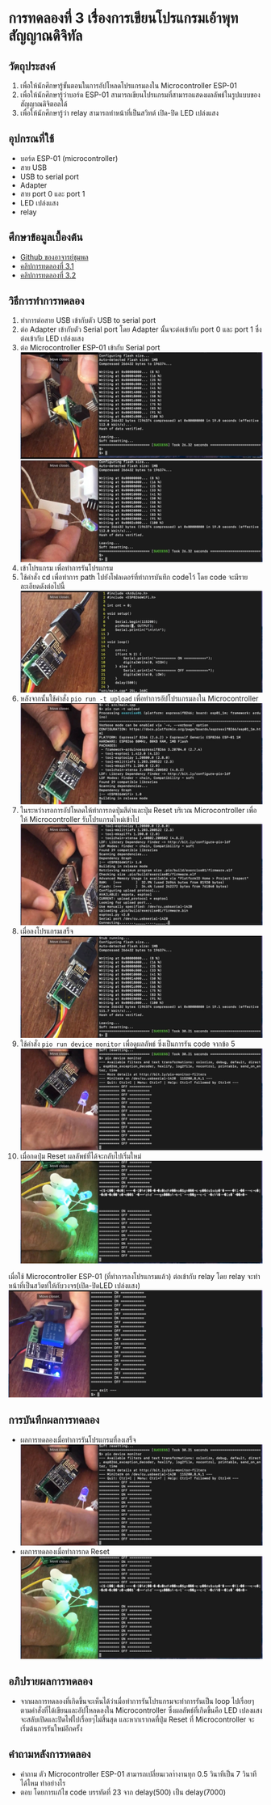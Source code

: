 # การทดลองที่ 3 เรื่องการเขียนโปรแกรมเอ้าพุทสัญญาณดิจิทัล
## วัตถุประสงค์
1. เพื่อให้นักศึกษารู้ขั้นตอนในการอัปโหลดโปรแกรมลงใน Microcontroller ESP-01
2. เพื่อให้นักศึกษารู้ว่าบอร์ด ESP-01 สามารถเขียนโปรแกรมที่สามารถแสดงผลลัพธ์ในรูปแบบของสัญญาณดิจิตอลได้
3. เพื่อให้นักศึกษารู้ว่า relay สามารถทำหน้าที่เป็นสวิทต์ เปิด-ปิด LED เปล่งแสง
## อุปกรณที่ใช้
* บอร์ด ESP-01 (microcontroller)
* สาย USB
* USB to serial port
* Adapter
* สาย port 0 และ port 1
* LED เปล่งแสง
* relay
## ศึกษาข้อมูลเบื้องต้น
* [Github ของอาจารย์ชุมพล](https://github.com/choompol-boonmee/lab63b)
* [คลิปการทดลองที่ 3.1](https://www.youtube.com/watch?v=CCnN1WJsXQY)
* [คลิปการทดลองที่ 3.2](https://www.youtube.com/watch?v=6JnhaUILGuw) 
## วิธีการทำการทดลอง
 1. ทำการต่อสาย USB เข้ากับตัว USB to serial port 
 2. ต่อ Adapter เข้ากับตัว Serial port โดย Adapter นั้นจะต่อเข้ากับ port 0 และ port 1 ซึ่งต่อเข้ากับ LED เปล่งแสง
 3. ต่อ Microcontroller ESP-01 เข้ากับ Serial port ![GitHub Logo](https://github.com/chanipamuk/lab63b/blob/main/image/Lab3/LAB3_%E0%B9%92%E0%B9%91%E0%B9%90%E0%B9%93%E0%B9%92%E0%B9%93_0.jpg?raw=true)![GitHub Logo](https://github.com/chanipamuk/lab63b/blob/main/image/Lab3/LAB3_%E0%B9%92%E0%B9%91%E0%B9%90%E0%B9%93%E0%B9%92%E0%B9%93_1.jpg?raw=true)
 4. เข้าโปรแกรม เพื่อทำการรันโปรแกรม 
 5. ใช้คำสั่ง cd เพื่อทำการ path ไปยังโฟลเดอร์ที่ทำการบันทึก codeไว้ โดย code จะมีรายละเอียดดังต่อไปนี้ ![GitHub Logo](https://github.com/chanipamuk/lab63b/blob/main/image/Lab3/LAB3_%E0%B9%92%E0%B9%91%E0%B9%90%E0%B9%93%E0%B9%92%E0%B9%93_2.jpg?raw=true)
 6. หลังจากนั้นใช้คำสั่ง `pio run -t upload` เพื่อทำการอัปโปรแกรมลงใน Microcontroller ![GitHub Logo](https://github.com/chanipamuk/lab63b/blob/main/image/Lab3/LAB3_%E0%B9%92%E0%B9%91%E0%B9%90%E0%B9%93%E0%B9%92%E0%B9%93_3.jpg?raw=true)
 7. ในระหว่างรอการอัปโหลดให้ทำการกดปุ่มสีดำและปุ่ม Reset บริเวณ Microcontroller เพื่อให้ Microcontroller รับโปรแกรมใหม่เข้าไป ![GitHub Logo](https://github.com/chanipamuk/lab63b/blob/main/image/Lab3/LAB3_%E0%B9%92%E0%B9%91%E0%B9%90%E0%B9%93%E0%B9%92%E0%B9%93_4.jpg?raw=true)
 8. เมื่อลงโปรแกรมเสร็จ ![GitHub Logo](https://github.com/chanipamuk/lab63b/blob/main/image/Lab3/LAB3_%E0%B9%92%E0%B9%91%E0%B9%90%E0%B9%93%E0%B9%92%E0%B9%93_5.jpg?raw=true)
 9. ใช้คำสั่ง `pio run device monitor` เพื่อดูผลลัพธ์ ซึ่งเป็นการรัน code จากข้อ 5 ![GitHub Logo](https://github.com/chanipamuk/lab63b/blob/main/image/Lab3/LAB3_%E0%B9%92%E0%B9%91%E0%B9%90%E0%B9%93%E0%B9%92%E0%B9%93_6.jpg?raw=true)
 10. เมื่อกดปุ่ม Reset ผลลัพธ์ที่ได้จะกลับไปเริ่มใหม่![GitHub Logo](https://github.com/chanipamuk/lab63b/blob/main/image/Lab3/LAB3_%E0%B9%92%E0%B9%91%E0%B9%90%E0%B9%93%E0%B9%92%E0%B9%93_7.jpg?raw=true)
 
 เมื่อใช้ Microcontroller ESP-01 (ที่ทำการลงโปรแกรมแล้ว) ต่อเข้ากับ relay โดย relay จะทำหน้าที่เป็นสวิตท์ให้กับวงจร(เปิด-ปิดLED เปล่งแสง) ![GitHub Logo](https://github.com/chanipamuk/lab63b/blob/main/image/Lab3/LAB3_%E0%B9%92%E0%B9%91%E0%B9%90%E0%B9%93%E0%B9%92%E0%B9%93_8.jpg?raw=true)
## การบันทึกผลการทดลอง
* ผลการทดลองเมื่อทำการรันโปรแกรมที่ลงเสร็จ ![GitHub Logo](https://github.com/chanipamuk/lab63b/blob/main/image/Lab3/LAB3_%E0%B9%92%E0%B9%91%E0%B9%90%E0%B9%93%E0%B9%92%E0%B9%93_6.jpg?raw=true)
* ผลการทดลองเมื่อทำการกด Reset ![GitHub Logo](https://github.com/chanipamuk/lab63b/blob/main/image/Lab3/LAB3_%E0%B9%92%E0%B9%91%E0%B9%90%E0%B9%93%E0%B9%92%E0%B9%93_7.jpg?raw=true)
## อภิปรายผลการทดลอง
* จากผลการทดลองที่เกิดขึ้นจะเห็นได้ว่าเมื่อทำการรันโปรแกรมจะทำการรันเป็น loop ไปเรื่อยๆตามคำสั่งที่ได้เขียนและอัปโหลดลงใน Microcontroller ซึ่งผลลัพธ์ที่เกิดขึ้นคือ LED เปลงแสงจะสลับเปิดและปิดไฟไปเรื่อยๆไม่สิ้นสุด และหากเรากดที่ปุ่ม Reset ที่ Microcontroller จะเริ่มต้นการรันใหม่อีกครั้ง
## คำถามหลังการทดลอง
* คำถาม ตัว Microcontroller ESP-01 สามารถเปลี่ยนเวลาำงานทุก 0.5 วินาทีเป็น 7 วินาทีได้ไหม ทำอย่างไร
* ตอบ โดยการเเก้ไข code บรรทัดที่ 23 จาก delay(500) เป็น delay(7000)


